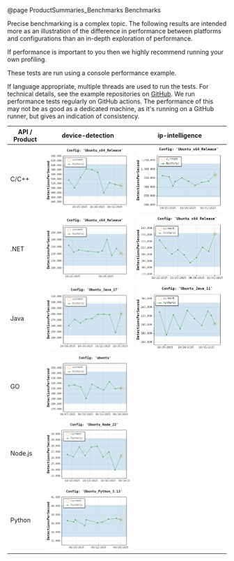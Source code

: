 @page ProductSummaries_Benchmarks Benchmarks

Precise benchmarking is a complex topic. The following results are intended 
more as an illustration of the difference in performance between 
platforms and configurations than an in-depth exploration of performance.

If performance is important to you then we highly recommend running 
your own profiling.

These tests are run using a console performance example.
<!--
Evidence from the `Evidence Records` file in
[device-detection-data](https://github.com/51Degrees/device-detection-data) is processed by the pipeline
and the time taken measured.
-->
If language appropriate, multiple threads are used to run the tests.
For technical details, see the example repositories on [GitHub](https://github.com/51Degrees?q=example).
We run performance tests regularly on GitHub actions. The performance of this may
not be as good as a dedicated machine, as it's running on a GitHub runner, but gives an indication of consistency.

<!--
# C/C++

- **Number of User-Agents**: 20000
- **Data File**: Enterprise

| Machine                | Settings  | Performance Profile | Time Per Detection (ms) | Detections Per Second |
|------------------------|-----------|---------------------|------------------------:|----------------------:|
| Quad core Xeon 2.4 GHz | 4 Threads | `MaxPerformance`    |                 0.00058 |           ≈ 1,700,000 |
|                        |           | `HighPerformance`   |                 0.00080 |           ≈ 1,250,000 |

# Go

- **Number of User-Agents**: 20000

| Machine                | Settings  | Performance Profile | Time Per Detection (ms) | Detections Per Second |
|------------------------|-----------|---------------------|------------------------:|----------------------:|
| Quad core Xeon 2.4 GHz | 2 Threads | `MaxPerformance`    |                 0.02632 |              ≈ 38,023 |
|                        |           | `HighPerformance`   |                 0.02636 |              ≈ 37,950 |

# .NET

| Machine              | Settings       | Performance Profile | Time Per Detection (ms) | Detections Per Second |
|----------------------|----------------|---------------------|------------------------:|----------------------:|
| Quad core i7 2.2 GHz | Parallel Tasks | `MaxPerformance`    |                 0.00461 |             ≈ 220,000 |
|                      |                | `HighPerformance`   |                 0.00481 |             ≈ 210,000 |
|                      |                | `Balanced`          |                 0.01711 |              ≈ 58,000 |
|                      |                | `LowMemory`         |                 0.06042 |              ≈ 16,000 |

# Node.js

- **Number of User-Agents**: 20000
- **Data File**: Enterprise

| Machine                | Settings           | Performance Profile | Time Per Detection (ms) | Detections Per Second |
|------------------------|--------------------|---------------------|------------------------:|----------------------:|
| Quad core Xeon 2.4 GHz | Asynchronous Tasks | `MaxPerformance`    |                 0.04642 |              ≈ 22,000 |
|                        |                    | `HighPerformance`   |                 0.04929 |              ≈ 20,000 |

# Java

- **Number of User-Agents**: 20000

| Machine              | Settings  | Performance Profile | Time Per Detection (ms) | Detections Per Second |
|----------------------|-----------|---------------------|------------------------:|----------------------:|
| Quad core i7 2.2 GHz | 4 Threads | `MaxPerformance`    |                 0.01900 |              ≈ 52,632 |
|                      |           | `HighPerformance`   |                 0.01957 |              ≈ 51,086 |

# Python

- **Number of User-Agents**: 20000

| Machine                | Settings  | Performance Profile | Time Per Detection (ms) | Detections Per Second |
|------------------------|-----------|---------------------|------------------------:|----------------------:|
| Quad core Xeon 2.4 GHz | 2 Threads | `MaxPerformance`    |                 0.02632 |              ≈ 38,023 |
|                        |           | `HighPerformance`   |                 0.02636 |              ≈ 37,950 |
-->

| API / Product | device-detection                                                                                                                                         | ip-intelligence                                                                                                                                         |
|---------------|----------------------------------------------------------------------------------------------------------------------------------------------------------|---------------------------------------------------------------------------------------------------------------------------------------------------------|
| C/C++         | ![dd-cxx](https://raw.githubusercontent.com/51Degrees/device-detection-cxx/gh-images/perf-graph-Ubuntu_x64_Release-DetectionsPerSecond-latest.png)       | ![ip-cxx](https://raw.githubusercontent.com/51Degrees/ip-intelligence-cxx/gh-images/perf-graph-Ubuntu_x64_Release-DetectionsPerSecond-latest.png)       |
| .NET          | ![dd-dotnet](https://raw.githubusercontent.com/51Degrees/device-detection-dotnet/gh-images/perf-graph-Ubuntu_x64_Release-DetectionsPerSecond-latest.png) | ![ip-dotnet](https://raw.githubusercontent.com/51Degrees/ip-intelligence-dotnet/gh-images/perf-graph-Ubuntu_x64_Release-DetectionsPerSecond-latest.png) |
| Java          | ![dd-java](https://raw.githubusercontent.com/51Degrees/device-detection-java/gh-images/perf-graph-Ubuntu_Java_17-DetectionsPerSecond-latest.png)         | ![ip-java](https://raw.githubusercontent.com/51Degrees/ip-intelligence-java/gh-images/perf-graph-Ubuntu_Java_11-DetectionsPerSecond-latest.png)         |
| GO            | ![dd-go](https://raw.githubusercontent.com/51Degrees/device-detection-go/gh-images/perf-graph-ubuntu-DetectionsPerSecond-latest.png)                     |                                                                                                                                                         |
| Node.js       | ![dd-node](https://raw.githubusercontent.com/51Degrees/device-detection-node/gh-images/perf-graph-Ubuntu_Node_22-DetectionsPerSecond-latest.png)         |                                                                                                                                                         |
| Python        | ![dd-python](https://raw.githubusercontent.com/51Degrees/device-detection-python/gh-images/perf-graph-Ubuntu_Python_3.13-DetectionsPerSecond-latest.png) |                                                                                                                                                         |
